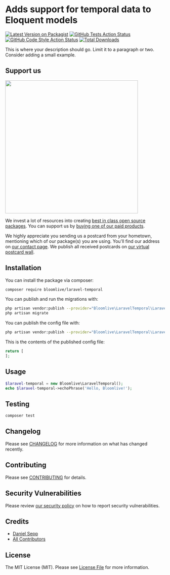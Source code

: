 # Adds support for temporal data to Eloquent models

[![Latest Version on Packagist](https://img.shields.io/packagist/v/bloomlive/laravel-temporal.svg?style=flat-square)](https://packagist.org/packages/bloomlive/laravel-temporal)
[![GitHub Tests Action Status](https://img.shields.io/github/workflow/status/bloomlive/laravel-temporal/run-tests?label=tests)](https://github.com/bloomlive/laravel-temporal/actions?query=workflow%3ATests+branch%3Amaster)
[![GitHub Code Style Action Status](https://img.shields.io/github/workflow/status/bloomlive/laravel-temporal/Check%20&%20fix%20styling?label=code%20style)](https://github.com/bloomlive/laravel-temporal/actions?query=workflow%3A"Check+%26+fix+styling"+branch%3Amaster)
[![Total Downloads](https://img.shields.io/packagist/dt/bloomlive/laravel-temporal.svg?style=flat-square)](https://packagist.org/packages/bloomlive/laravel-temporal)


This is where your description should go. Limit it to a paragraph or two. Consider adding a small example.

## Support us

[<img src="https://github-ads.s3.eu-central-1.amazonaws.com/package-laravel-temporal-laravel.jpg?t=1" width="419px" />](https://spatie.be/github-ad-click/package-laravel-temporal-laravel)

We invest a lot of resources into creating [best in class open source packages](https://spatie.be/open-source). You can support us by [buying one of our paid products](https://spatie.be/open-source/support-us).

We highly appreciate you sending us a postcard from your hometown, mentioning which of our package(s) you are using. You'll find our address on [our contact page](https://spatie.be/about-us). We publish all received postcards on [our virtual postcard wall](https://spatie.be/open-source/postcards).

## Installation

You can install the package via composer:

```bash
composer require bloomlive/laravel-temporal
```

You can publish and run the migrations with:

```bash
php artisan vendor:publish --provider="Bloomlive\LaravelTemporal\LaravelTemporalServiceProvider" --tag="laravel-temporal-migrations"
php artisan migrate
```

You can publish the config file with:
```bash
php artisan vendor:publish --provider="Bloomlive\LaravelTemporal\LaravelTemporalServiceProvider" --tag="laravel-temporal-config"
```

This is the contents of the published config file:

```php
return [
];
```

## Usage

```php
$laravel-temporal = new Bloomlive\LaravelTemporal();
echo $laravel-temporal->echoPhrase('Hello, Bloomlive!');
```

## Testing

```bash
composer test
```

## Changelog

Please see [CHANGELOG](CHANGELOG.md) for more information on what has changed recently.

## Contributing

Please see [CONTRIBUTING](.github/CONTRIBUTING.md) for details.

## Security Vulnerabilities

Please review [our security policy](../../security/policy) on how to report security vulnerabilities.

## Credits

- [Daniel Sepp](https://github.com/bloomlive)
- [All Contributors](../../contributors)

## License

The MIT License (MIT). Please see [License File](LICENSE.md) for more information.
